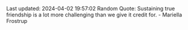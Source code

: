 Last updated: 2024-04-02 19:57:02
Random Quote: Sustaining true friendship is a lot more challenging than we give it credit for. - Mariella Frostrup
